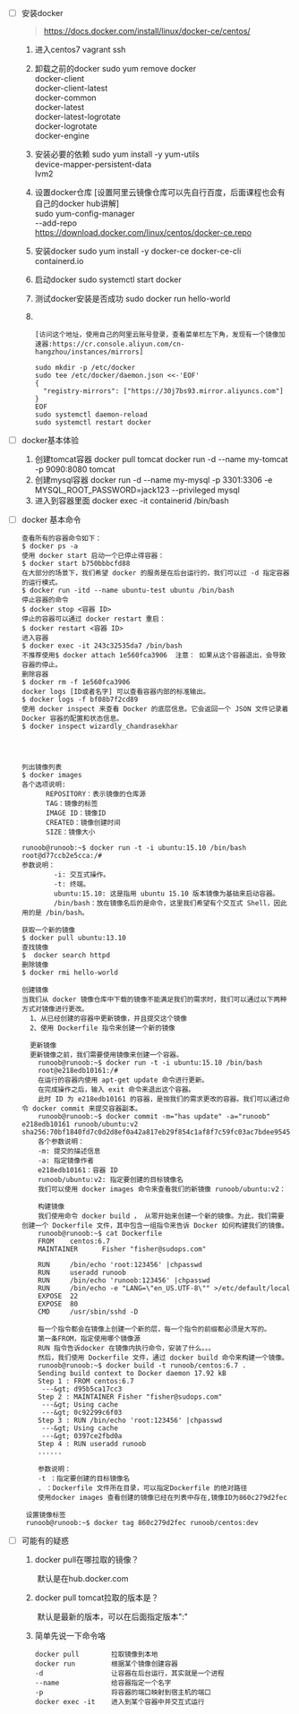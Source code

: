 - [ ] 安装docker

  > https://docs.docker.com/install/linux/docker-ce/centos/

  1. 进入centos7
     	vagrant ssh

  2. 卸载之前的docker
     	sudo yum remove docker \
                       docker-client \
                       docker-client-latest \
                       docker-common \
                       docker-latest \
                       docker-latest-logrotate \
                       docker-logrotate \
                       docker-engine

  3. 安装必要的依赖
     	sudo yum install -y yum-utils \
         device-mapper-persistent-data \
         lvm2
         

  4. 设置docker仓库  [设置阿里云镜像仓库可以先自行百度，后面课程也会有自己的docker hub讲解]	
     	sudo yum-config-manager \
           --add-repo \
           https://download.docker.com/linux/centos/docker-ce.repo

  5. 安装docker
     	sudo yum install -y docker-ce docker-ce-cli containerd.io

  6. 启动docker
     	sudo systemctl start docker

  7. 测试docker安装是否成功
     	sudo docker run hello-world

  8. ​      

         [访问这个地址，使用自己的阿里云账号登录，查看菜单栏左下角，发现有一个镜像加速器:https://cr.console.aliyun.com/cn-hangzhou/instances/mirrors]
         
         sudo mkdir -p /etc/docker
         sudo tee /etc/docker/daemon.json <<-'EOF'
         {
           "registry-mirrors": ["https://30j7bs93.mirror.aliyuncs.com"]
         }
         EOF
         sudo systemctl daemon-reload
         sudo systemctl restart docker
         

  

- [ ] docker基本体验

  1. 创建tomcat容器
     	docker pull tomcat
     	docker run -d --name my-tomcat -p 9090:8080 tomcat
  2. 创建mysql容器
     	docker run -d --name my-mysql -p 3301:3306 -e MYSQL_ROOT_PASSWORD=jack123 --privileged mysql
  3. 进入到容器里面
     	docker exec -it containerid /bin/bash

- [ ] docker 基本命令

  ```
  查看所有的容器命令如下：
  $ docker ps -a
  使用 docker start 启动一个已停止得容器：
  $ docker start b750bbbcfd88 
  在大部分的场景下，我们希望 docker 的服务是在后台运行的，我们可以过 -d 指定容器的运行模式。
  $ docker run -itd --name ubuntu-test ubuntu /bin/bash
  停止容器的命令
  $ docker stop <容器 ID>
  停止的容器可以通过 docker restart 重启：
  $ docker restart <容器 ID>
  进入容器
  $ docker exec -it 243c32535da7 /bin/bash
  不推荐使用$ docker attach 1e560fca3906  注意： 如果从这个容器退出，会导致容器的停止。
  删除容器
  $ docker rm -f 1e560fca3906
  docker logs [ID或者名字] 可以查看容器内部的标准输出。
  $ docker logs -f bf08b7f2cd89
  使用 docker inspect 来查看 Docker 的底层信息。它会返回一个 JSON 文件记录着 Docker 容器的配置和状态信息。
  $ docker inspect wizardly_chandrasekhar
  
  
  
  
  列出镜像列表
  $ docker images      
  各个选项说明:
  		REPOSITORY：表示镜像的仓库源
  		TAG：镜像的标签
  		IMAGE ID：镜像ID
  		CREATED：镜像创建时间
  		SIZE：镜像大小
  		
  runoob@runoob:~$ docker run -t -i ubuntu:15.10 /bin/bash 
  root@d77ccb2e5cca:/#
  参数说明：
          -i: 交互式操作。
          -t: 终端。
          ubuntu:15.10: 这是指用 ubuntu 15.10 版本镜像为基础来启动容器。
          /bin/bash：放在镜像名后的是命令，这里我们希望有个交互式 Shell，因此用的是 /bin/bash。
          
  获取一个新的镜像
  $ docker pull ubuntu:13.10
  查找镜像
  $  docker search httpd
  删除镜像
  $ docker rmi hello-world
  
  创建镜像
  当我们从 docker 镜像仓库中下载的镜像不能满足我们的需求时，我们可以通过以下两种方式对镜像进行更改。
  	1、从已经创建的容器中更新镜像，并且提交这个镜像
  	2、使用 Dockerfile 指令来创建一个新的镜像
  	
  	更新镜像
  	更新镜像之前，我们需要使用镜像来创建一个容器。
      runoob@runoob:~$ docker run -t -i ubuntu:15.10 /bin/bash
      root@e218edb10161:/# 
      在运行的容器内使用 apt-get update 命令进行更新。
      在完成操作之后，输入 exit 命令来退出这个容器。
      此时 ID 为 e218edb10161 的容器，是按我们的需求更改的容器。我们可以通过命令 docker commit 来提交容器副本。
      runoob@runoob:~$ docker commit -m="has update" -a="runoob" e218edb10161 runoob/ubuntu:v2
  sha256:70bf1840fd7c0d2d8ef0a42a817eb29f854c1af8f7c59fc03ac7bdee9545aff8
      各个参数说明：
      -m: 提交的描述信息
      -a: 指定镜像作者
      e218edb10161：容器 ID
      runoob/ubuntu:v2: 指定要创建的目标镜像名
      我们可以使用 docker images 命令来查看我们的新镜像 runoob/ubuntu:v2：
      
      构建镜像
      我们使用命令 docker build ， 从零开始来创建一个新的镜像。为此，我们需要创建一个 Dockerfile 文件，其中包含一组指令来告诉 Docker 如何构建我们的镜像。
      runoob@runoob:~$ cat Dockerfile 
      FROM    centos:6.7
      MAINTAINER      Fisher "fisher@sudops.com"
  
      RUN     /bin/echo 'root:123456' |chpasswd
      RUN     useradd runoob
      RUN     /bin/echo 'runoob:123456' |chpasswd
      RUN     /bin/echo -e "LANG=\"en_US.UTF-8\"" >/etc/default/local
      EXPOSE  22
      EXPOSE  80
      CMD     /usr/sbin/sshd -D
      
      每一个指令都会在镜像上创建一个新的层，每一个指令的前缀都必须是大写的。
      第一条FROM，指定使用哪个镜像源
      RUN 指令告诉docker 在镜像内执行命令，安装了什么。。。
      然后，我们使用 Dockerfile 文件，通过 docker build 命令来构建一个镜像。
      runoob@runoob:~$ docker build -t runoob/centos:6.7 .
      Sending build context to Docker daemon 17.92 kB
      Step 1 : FROM centos:6.7
       ---&gt; d95b5ca17cc3
      Step 2 : MAINTAINER Fisher "fisher@sudops.com"
       ---&gt; Using cache
       ---&gt; 0c92299c6f03
      Step 3 : RUN /bin/echo 'root:123456' |chpasswd
       ---&gt; Using cache
       ---&gt; 0397ce2fbd0a
      Step 4 : RUN useradd runoob
      ......
      
      参数说明：
      -t ：指定要创建的目标镜像名
      . ：Dockerfile 文件所在目录，可以指定Dockerfile 的绝对路径
      使用docker images 查看创建的镜像已经在列表中存在,镜像ID为860c279d2fec
      
   设置镜像标签
   runoob@runoob:~$ docker tag 860c279d2fec runoob/centos:dev
  ```



- [ ] 可能有的疑惑

  1. docker pull在哪拉取的镜像？

     ​	默认是在hub.docker.com

  2. docker pull tomcat拉取的版本是？

     ​	默认是最新的版本，可以在后面指定版本":"

  3. 简单先说一下命令咯

     ```
     docker pull        拉取镜像到本地
     docker run         根据某个镜像创建容器
     -d                 让容器在后台运行，其实就是一个进程
     --name             给容器指定一个名字
     -p                 将容器的端口映射到宿主机的端口
     docker exec -it    进入到某个容器中并交互式运行
     ```

     